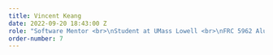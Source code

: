 ```yaml
---
title: Vincent Keang
date: 2022-09-20 18:43:00 Z
role: "Software Mentor <br>\nStudent at UMass Lowell <br>\nFRC 5962 Alumnus "
order-number: 7
---
```


